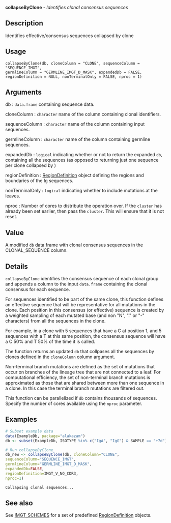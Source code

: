 





**collapseByClone** - *Identifies clonal consensus sequences*

Description
--------------------

Identifies effective/consensus sequences collapsed by clone


Usage
--------------------
```
collapseByClone(db, cloneColumn = "CLONE", sequenceColumn = "SEQUENCE_IMGT",
germlineColumn = "GERMLINE_IMGT_D_MASK", expandedDb = FALSE,
regionDefinition = NULL, nonTerminalOnly = FALSE, nproc = 1)
```

Arguments
-------------------

db
:   `data.frame` containing sequence data.

cloneColumn
:   `character` name of the column containing clonal 
identifiers.

sequenceColumn
:   `character` name of the column containing input 
sequences.

germlineColumn
:   `character` name of the column containing germline 
sequences.

expandedDb
:   `logical` indicating whether or not to return the 
expanded `db`, containing all the sequences (as opposed
to returning just one sequence per clone collapsed by )

regionDefinition
:   [RegionDefinition](RegionDefinition-class.md) object defining the regions
and boundaries of the Ig sequences.

nonTerminalOnly
:   `logical` indicating whether to include mutations
at the leaves.

nproc
:   Number of cores to distribute the operation over. If the 
`cluster` has already been set earlier, then pass the 
`cluster`. This will ensure that it is not reset.



Value
-------------------

A modified `db` data.frame with clonal consensus sequences in the
CLONAL_SEQUENCE column.

Details
-------------------

`collapseByClone` identifies the consensus sequence of each clonal 
group and appends a column to the input `data.frame` containing the clonal 
consensus for each sequence.


For sequences identified to be part of the same clone, this function defines an 
effective sequence that will be representative for all mutations in the clone. Each 
position in this consensus (or effective) sequence is created by a weighted sampling 
of each mutated base (and non "N", "." or "-" characters) from all the sequences in 
the clone. 

For example, in a clone with 5 sequences that have a C at position 1, and 5 sequences
with a T at this same position, the consensus sequence will have a C 50%  and T 50% 
of the time it is called.

The function returns an updated `db` that collpases all the sequences by clones 
defined in the `cloneColumn` column argument.

Non-terminal branch mutations are defined as the set of mutations that occur on 
branches of the lineage tree that are not connected to a leaf. For computational 
efficiency, the set of non-terminal branch mutations is approximated as those that are
shared between more than one sequence in a clone. In this case the terminal branch 
mutations are filtered out.

This function can be parallelized if `db` contains thousands of sequences. 
Specify the number of cores available using the `nproc` parameter.



Examples
-------------------

```R
# Subset example data
data(ExampleDb, package="alakazam")
db <- subset(ExampleDb, ISOTYPE %in% c("IgA", "IgG") & SAMPLE == "+7d")

# Run collapseByClone
db_new <- collapseByClone(db, cloneColumn="CLONE", 
sequenceColumn="SEQUENCE_IMGT",
germlineColumn="GERMLINE_IMGT_D_MASK",
expandedDb=FALSE,
regionDefinition=IMGT_V_NO_CDR3,
nproc=1)
```


```
Collapsing clonal sequences...

```



See also
-------------------

See [IMGT_SCHEMES](IMGT_SCHEMES.md) for a set of predefined [RegionDefinition](RegionDefinition-class.md) objects.



